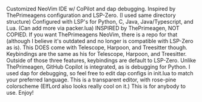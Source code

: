 Customized NeoVim IDE w/ CoPilot and dap debugging. 
Inspired by ThePrimeagens configuration and LSP-Zero. (I used same directory structure)
Configured with LSP's for Python, C, Java, Java/Typescript, and Lua. (Can add more via packer.lua)
INSPIRED by ThePrimeagen, NOT COPIED. If you want ThePrimeagens NeoVim, there is a repo for that (although I believe it's outdated and no longer is compatible with LSP-Zero as is). 
This DOES come with Telescope, Harpoon, and Treesitter though. Keybindings are the same as his for Telescope, Harpoon, and Treesitter. Outside of those three features, keybindings are default to LSP-Zero.
Unlike ThePrimeagen, GitHub Copilot is integrated, as is debugging for Python. I used dap for debugging, so feel free to edit dap configs in init.lua to match your preferred language. 
This is a transparent editor, with rose-pine colorscheme (ElfLord also looks really cool on it.)
This is for anybody to use. Enjoy!
